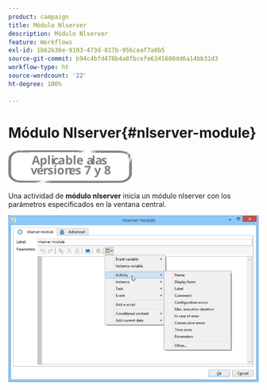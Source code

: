 ```yaml
---
product: campaign
title: Módulo Nlserver
description: Módulo Nlserver
feature: Workflows
exl-id: 1b62b36e-9103-473d-817b-956ceaf7a0b5
source-git-commit: b94c4bfd478b4a8fbcefe6341608dd6a14bb31d3
workflow-type: ht
source-wordcount: '22'
ht-degree: 100%

---
```


# Módulo Nlserver{#nlserver-module}

![](../../assets/common.svg)

Una actividad de **módulo nlserver** inicia un módulo nlserver con los parámetros especificados en la ventana central.

![](assets/nlserver_module_edit.png)
